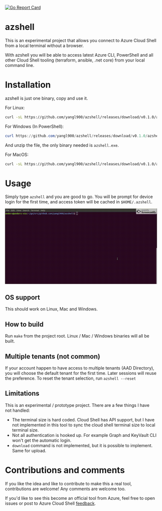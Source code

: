 [![Go Report Card](https://goreportcard.com/badge/github.com/yangl900/azshell)](https://goreportcard.com/report/github.com/yangl900/azshell)

# azshell
This is an experimental project that allows you connect to Azure Cloud Shell from a local terminal without a browser.

With azshell you will be able to access latest Azure CLI, PowerShell and all other Cloud Shell tooling (terraform, ansible, .net core) from your local command line.

# Installation
azshell is just one binary, copy and use it.

For Linux:
```bash
curl -sL https://github.com/yangl900/azshell/releases/download/v0.1.0/azshell_linux_64-bit.tar.gz | tar xz
```

For Windows (In PowerShell):
```powershell
curl https://github.com/yangl900/azshell/releases/download/v0.1.0/azshell_windows_64-bit.zip -OutFile azshell_windows_64.zip
```
And unzip the file, the only binary needed is `azshell.exe`.

For MacOS:
```bash
curl -sL https://github.com/yangl900/azshell/releases/download/v0.1.0/azshell_macOS_64-bit.tar.gz | tar xz
```

# Usage
Simply type `azshell` and you are good to go. You will be prompt for device login for the first time, and access token will be cached in `$HOME/.azshell`.

![Demo](gif/azshell.gif)

## OS support
This should work on Linux, Mac and Windows.

## How to build
Run `make` from the project root. Linux / Mac / Windows binaries will all be built.

## Multiple tenants (not common)
If your account happen to have access to multiple tenants (AAD Directory), you will choose the default tenant for the first time. Later sessions will reuse the preference. To reset the tenant selection, run `azshell --reset`

## Limitations
This is an experimental / prototype project. There are a few things I have not handled:

* The terminal size is hard coded. Cloud Shell has API support, but I have not implemented in this tool to sync the cloud shell terminal size to local terminal size.
* Not all authentication is hooked up. For example Graph and KeyVault CLI won't get the automatic login.
* `download` command is not implemented, but it is possible to implement. Same for upload.

# Contributions and comments
If you like the idea and like to contribute to make this a real tool, contributions are welcome! Any comments are welcome too.

If you'd like to see this become an official tool from Azure, feel free to open issues or post to Azure Cloud Shell [feedback](https://feedback.azure.com/forums/598699-azure-cloud-shell).

